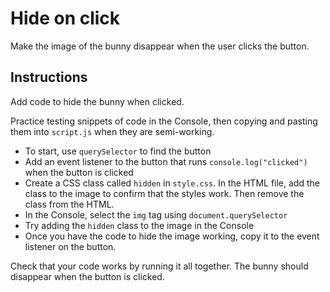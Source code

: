 # Hide on click

Make the image of the bunny disappear when the user clicks the button.

## Instructions

Add code to hide the bunny when clicked.

Practice testing snippets of code in the Console, then copying and pasting them into `script.js` when they are semi-working.

* To start, use `querySelector` to find the button
* Add an event listener to the button that runs `console.log("clicked")` when the button is clicked
* Create a CSS class called `hidden` in `style.css`. In the HTML file, add the class to the image to confirm that the styles work. Then remove the class from the HTML.
* In the Console, select the `img` tag using `document.querySelector`
* Try adding the `hidden` class to the image in the Console
* Once you have the code to hide the image working, copy it to the event listener on the button.

Check that your code works by running it all together. The bunny should disappear when the button is clicked.